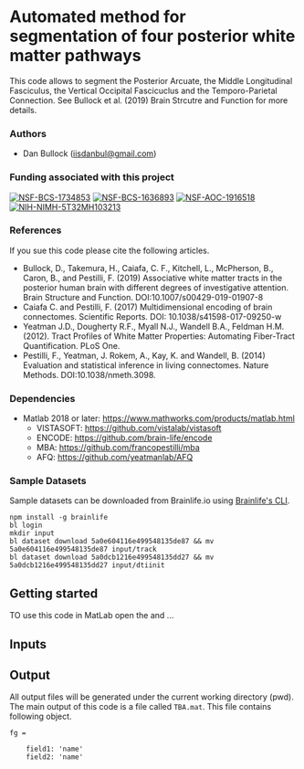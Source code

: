 # Automated method for segmentation of four posterior white matter pathways
This code allows to segment the Posterior Arcuate, the Middle Longitudinal Fasciculus, the Vertical Occipital Fascicuclus and the Temporo-Parietal Connection. See Bullock et al. (2019) Brain Strcutre and Function for more details. 


### Authors
- Dan Bullock (iisdanbul@gmail.com)

### Funding associated with this project 
[![NSF-BCS-1734853](https://img.shields.io/badge/NSF_BCS-1734853-blue.svg)](https://nsf.gov/awardsearch/showAward?AWD_ID=1734853)
[![NSF-BCS-1636893](https://img.shields.io/badge/NSF_BCS-1636893-blue.svg)](https://nsf.gov/awardsearch/showAward?AWD_ID=1636893)
[![NSF-AOC-1916518](https://img.shields.io/badge/NSF-AOC-1916518-blue.svg)](https://nsf.gov/awardsearch/showAward?AWD_ID=1916518)
[![NIH-NIMH-5T32MH103213](https://img.shields.io/badge/NIH-NIMH-5T32MH103213-green.svg)](http://grantome.com/grant/NIH/T32-MH103213-04)

### References
If you sue this code please cite the following articles.
- Bullock, D., Takemura, H., Caiafa, C. F., Kitchell, L., McPherson, B., Caron, B., and Pestilli, F. (2019) Associative white matter tracts in the posterior human brain with different degrees of investigative attention. Brain Structure and Function. DOI:10.1007/s00429-019-01907-8
- Caiafa C. and Pestilli, F. (2017) Multidimensional encoding of brain connectomes.  Scientific Reports. DOI: 10.1038/s41598-017-09250-w
- Yeatman J.D., Dougherty R.F., Myall N.J., Wandell B.A., Feldman H.M. (2012). Tract Profiles of White Matter Properties: Automating Fiber-Tract Quantification. PLoS One.
- Pestilli, F., Yeatman, J. Rokem, A., Kay, K. and Wandell, B. (2014) Evaluation and statistical inference in living connectomes. Nature Methods. DOI:10.1038/nmeth.3098.

### Dependencies
- Matlab 2018 or later: https://www.mathworks.com/products/matlab.html
  - VISTASOFT: https://github.com/vistalab/vistasoft
  - ENCODE: https://github.com/brain-life/encode
  - MBA: https://github.com/francopestilli/mba
  - AFQ: https://github.com/yeatmanlab/AFQ

### Sample Datasets
Sample datasets can be downloaded from Brainlife.io using [Brainlife's CLI](https://github.com/brain-life/cli).

```
npm install -g brainlife
bl login
mkdir input
bl dataset download 5a0e604116e499548135de87 && mv 5a0e604116e499548135de87 input/track
bl dataset download 5a0dcb1216e499548135dd27 && mv 5a0dcb1216e499548135dd27 input/dtiinit
```

## Getting started
TO use this code in MatLab open the <function name> and ...

## Inputs
<INPUTS FILES>

## Output

All output files will be generated under the current working directory (pwd). The main output of this code is a file called `TBA.mat`. This file contains following object.

```
fg = 

    field1: 'name'
    field2: 'name'
```
